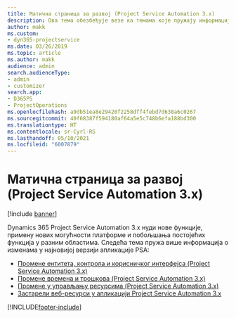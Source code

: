 ```yaml
---
title: Матична страница за развој (Project Service Automation 3.x)
description: Ова тема обезбеђује везе ка темама које пружају информације о развоју апликације Dynamics 365 Project Service Automation (PSA) верзије 3. x.
author: makk
ms.custom:
- dyn365-projectservice
ms.date: 03/26/2019
ms.topic: article
ms.author: makk
audience: admin
search.audienceType:
- admin
- customizer
search.app:
- D365PS
- ProjectOperations
ms.openlocfilehash: a9db51ea8e29420f2258dff4febd7d638a6c0267
ms.sourcegitcommit: 40f68387f594180af64a5e5c748b6efa188bd300
ms.translationtype: HT
ms.contentlocale: sr-Cyrl-RS
ms.lasthandoff: 05/10/2021
ms.locfileid: "6007879"
---
```

# <a name="development-home-page-project-service-automation-3x"></a>Матична страница за развој (Project Service Automation 3.x)

[!include [banner](../../includes/psa-now-project-operations.md)]

Dynamics 365 Project Service Automation 3.x нуди нове функције, примену нових могућности платформе и побољшања постојећих функција у разним областима. Следећа тема пружа више информација о изменама у најновијој верзији апликације PSA:

- [Промене ентитета, контрола и корисничког интерфејса (Project Service Automation 3.x)](../developer-guides/entity-changes-v3.x.md)
- [Промене времена и трошкова (Project Service Automation 3.x)](../developer-guides/time-expense-changes-v3.x.md)
- [Промене у управљању ресурсима (Project Service Automation 3.x)](../developer-guides/resource-management-changes-v3.x.md)
- [Застарели веб-ресурси у апликацији Project Service Automation 3.x](../developer-guides/web-resources-deprecated-v3.x.md)


[!INCLUDE[footer-include](../../includes/footer-banner.md)]